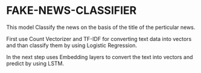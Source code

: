 # FAKE-NEWS-CLASSIFIER

This model Classify the news on the basis of the title of the perticular news.

First use Count Vectorizer and TF-IDF for converting text data into vectors and than classify them by using Logistic Regression.

In the next step uses Embedding layers to convert the text into vectors and predict by using LSTM.
